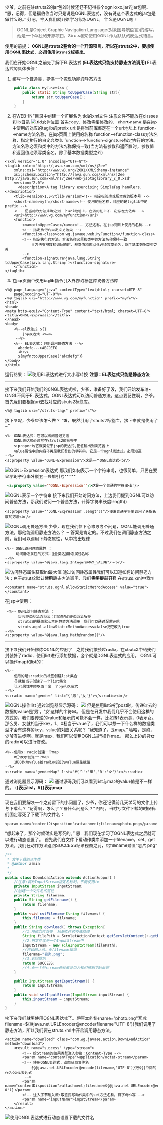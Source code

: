 少爷，之前在讲struts2的jar包的时候还记不记得有个ognl-xxx.jar的jar包啊。
“恩，记得，但是福伯你当时只是说是OGNL表达式，没有说这个表达式的jar包是做什么的。”
好吧，今天我们就开始学习修炼OGNL。
什么是OGNL呢？
>OGNL是Object Graphic Navigation Language(对象图导航语言)的缩写，他是一个单独的开源项目。Struts框架使用OGNL作为默认的表达式语言。

使用的前提：
**OGNL是struts2整合的一个开源项目，所以在struts2中，要想使用OGNL表达式，必须使用Struts2标签库。**

我们在开始OGNL之前先了解下EL表达式 **(EL表达式只能支持静态方法调用)**
EL表达式的具体步骤：
1. 编写一个普通类，提供一个实现功能的静态方法
```java
	public class MyFunction {
		public static String toUpperCase(String str){
			return str.toUpperCase();
		}
	}
```
2. 在WEB-INF目录中创建一个扩展名为.tld的xml文件 注意文件不能放在classes和lib目录
![.tld文件位置](http://i.imgur.com/hZkHznh.png)
首先copy。修改需要修改的。
short-name:是在jsp中使用的对应的taglib的prefix
uri:是将当前库绑定在一个uri地址上
function-->name方法名称，在jsp页面上使用的名称
function-->function-class方法名称，指定执行的自定义类名
function-->function-signature指定执行的方法。方法名称必须和类中的方法名称保持一致(当方法有参数和返回值时，参数值和返回值必须写类全名，除了基本数据类型之外)
```
<?xml version="1.0" encoding="UTF-8"?>
<taglib xmlns="http://java.sun.com/xml/ns/j2ee"
    xmlns:xsi="http://www.w3.org/2001/XMLSchema-instance"
    xsi:schemaLocation="http://java.sun.com/xml/ns/j2ee http://java.sun.com/xml/ns/j2ee/web-jsptaglibrary_2_0.xsd"
    version="2.0">
      <description>A tag library exercising SimpleTag handlers.</description>
    <tlib-version>1.0</tlib-version><!-- 指定标签库或版本库的版本号 -->
    <short-name>myfn</short-name><!-- 使用的短名称，对应的是taglib中的prefix -->
    <!-- 把当前的方法库绑定到一个uri地址上，在该网址上不一定存在方法库 -->
    <uri>http://www.wg.com/myfunction</uri>
    <function>
        <name>toUpperCase</name><!-- 方法名称。在jsp页面上使用的名称 -->
        <!-- 指定执行的自定义方法类 -->
        <function-class>com.wg.javaee.web.MyFunction</function-class>
        <!-- 指定执行的方法。方法名称必须和类中的方法名称保持一致 
        	当方法有参数和返回值时，参数值和返回值必须写类全名，除了基本数据类型之外
        -->
        <function-signature>java.lang.String toUpperCase(java.lang.String )</function-signature>
    </function>
</taglib>
```
3. 在jsp页面中使用taglib指令引入外部的标签库或者方法库
```
<%@ page language="java" contentType="text/html; charset=UTF-8"
    pageEncoding="UTF-8"%>
<%@ taglib uri="http://www.wg.com/myfunction" prefix="myfn"%>
<html>
<head>
<meta http-equiv="Content-Type" content="text/html; charset=UTF-8">
<title>ONGL-Expression</title>
</head>
<body>
	<%--el表达式 ${}
		jsp表达式 <%=%>
	 --%>
	<%-- EL表达式：只能调用静态方法 --%>
	  abcdefg--->ABCDEFG
	  <br/>
	  ${myfn:toUpperCase("abcdefg")}
</body>
</html>
```
运行结果：
![使用EL表达式进行大小写转换](http://i.imgur.com/JryvJIq.png)
**注意：EL表达式只能是静态方法**

***

接下来我们开始我们的ONGL表达式啦，少爷，准备好了没，我们开始发车咯~
ONGL不同于EL表达式，OGNL表达式可以访问普通方法。这点要记住啊，少爷。
首先我们要根据uri去找对应的struts2标签库。

```
<%@ taglib uri="/struts-tags" prefix="s"%>
```
接下来呢，少爷应该怎么做？
“唔，既然引用了struts2标签库，接下来就是使用了~”
```
<%--OGNL表达式：它可以访问普通方法 
	OGNL表达式必须写在struts2的标签中
	s:property它就类似于jsp的表达式,把值输出到浏览器上
	value属性中的内容不再是我们看到的字符串，它是一个ognl表达式。必须知道	  
--%>
<s:property value="OGNL-Expression"/>这是一个OGNL表达式<br/>
```
![OGNL-Expression表达式](http://i.imgur.com/mB0zLvk.png)
那我们如何表示一个字符串呢，也很简单，只要在要显示的字符串外嵌套一层单引号**''**
```jsp
 <s:property value="'OGNL-Expression'"/>这是一个普通的字符串<br/>
```
![OGNL表示一个字符串](http://i.imgur.com/gMRbvMq.png)
接下来我们开始访问方法，上边我们提到OGNL可以访问普通方法，那我们访问一个普通方法，计算字符串长度length()
```
<s:property value="'OGNL-Expression'.length()"/>使用普通字符串调用了获取长度的方法<br/>
```
![OGNL调用普通方法](http://i.imgur.com/RM4lTys.png)
少爷，现在我们静下心来思考个问题，OGNL能调用普通方法，那他能调用静态方法么？
···
答案是肯定的。不过我们在调用静态方法之前，我们可以调用下静态属性，从中找出规律
```
<%-- OGNL访问静态属性 ：
     访问静态属性的方式：@全类名@静态属性名称
--%>
<s:property value="@java.lang.Integer@MAX_VALUE"/><br/>
```
![访问静态属性获取int最大值](http://i.imgur.com/Oya4P0v.png)
通过访问静态属性我们可以知道如何访问静态方法：由于struts2默认**禁用**静态方法调用，我们**需要提前开启**
在struts.xml中添加
```
<constant name="struts.ognl.allowStaticMethodAccess" value="true"></constant>
```
在jsp中使用：
```
 <%-- OGNL访问静态方法 ：
	  访问静态方法的方式：@全类名@静态方法名称
	  struts2的框架默认禁用静态方法调用，我们可以通过配置开启
	  struts.ognl.allowStaticMethodAccess=false把它改为true
--%>
<s:property value="@java.lang.Math@random()"/>
```

***

接下来我们开始修炼OGNL的应用了~
之前我们接触过radio，在struts2中给我们封装好了radio，使用list进行添加数据，这个就是OGNL表达式的应用。
OGNL可以操作map和list的：
```
<%--
	使用的是s:radio的标签创建list集合
	{}就相当于创建了一个list集合
	list属性中的取值：是一个ognl表达式
--%>
<s:radio name="gender" list="{'男','女'}"></s:radio><br/>
```
![OGNL操作list](http://i.imgur.com/RBgzS0Z.png)
通过浏览器显示源码：
![](http://i.imgur.com/5sLWMCq.png)
但是使用list进行post时，传递过去的数据的value是'男'，'女'这样的字符串。
但是在开发中我们几乎不会使用这样的方式的，我们要传递的value和展示的可能不会一样，比如传1表示男，0表示女。那么男、女就相当于key，1、0相当于value了，我们可以想一下什么样的数据类型才会有这样的key，value的对应关系呢？
“我知道了，是map。”
哈哈，是的，少爷有进步啊。就是map，我们可以使用OGNL进行操作map。
那么上边的男女的radio可以进行修改。
```
<%--使用s：radio创建一个map 
	#{}表示创建一个map
	1和0作为value给radio标签的value属性赋值
--%>
<s:radio name="genderMap" list="#{'1':'男','0':'女'}"></s:radio>
```
通过浏览器显示源码：
![](http://i.imgur.com/0yBgoFq.png)
通过源码我们可以看到list与map的value值是不一样的。
**{}表示list，#{}表示map**

***

现在我们要解决一个之前留下的小问题了，少爷，你还记得前几天学习的文件上传与下载么？
“记得啊，怎么了？有什么问题么？”
呵呵，当时写文件下载的时候我们固定写死了下载下的文件名：
```
<param name="contentDisposition">attachment;filename=photo.png</param>
```
“想起来了，那个时候确实是写死的。”
恩，我们现在学习了OGNL表达式之后就可以进行动态设置了。
首先我们在文件下载动作类中添加一个filename，set、get方法，我们在动作方法返回SUCCESS结果视图之前，给filename赋值"皂片.png"
```java
/**
 * 文件下载的动作类
 * @author asmin
 *
 */
public class DownLoadAction extends ActionSupport {
	//注意:再给InputStream指定名称时，不能使用in
	private InputStream inputStream;
	//创建一个文件名的属性
	private String filename;
	public String getFilename() {
		return filename;
	}
	public void setFilename(String filename) {
		this.filename = filename;
	}
	public String download() throws Exception{
		//1.知道文件在哪  找到文件的存储路径
		String filePath = ServletActionContext.getServletContext().getRealPath("WEB-INF/files/5.png");
		//2.把文件读到一个InputStream中
		inputStream = new FileInputStream(filePath);
		//再返回之前。在filename赋值
		filename="皂片.png";
		//3.返回成功
		return SUCCESS;
		//4.由一个叫stream的结果类型为我们把剩下的做完
	}

	public InputStream getInputStream() {
		return inputStream;
	}
	public void setInputStream(InputStream inputStream) {
		this.inputStream = inputStream;
	}
}
```
接下来我们就要使用OGNL表达式了。将原本的filename="photo.png"写成filename=${@java.net.URLEncoder@encode(filename,"UTF-8")}我们调用了静态方法，所以我们要在struts.xml中开启调用静态方法。
```
<action name="download" class="com.wg.javaee.action.DownLoadAction" method="download">
	<result name="success" type="stream">
		<!-- 给Stream的结果类型注入参数：Content-Type -->
		<param name="contentType">application/octet-stream</param>
		<!-- 使用OGNL表达式，动态获取文件名
			${@java.net.URLEncoder@encode(filename,"UTF-8")}把${}中间的作为OGNL表达式
		 -->
		<param name="contentDisposition">attachment;filename=${@java.net.URLEncoder@encode(filename,"UTF-8")}</param>
		<!-- 注入字节输入流:取值要写动作类中的set方法名称，首字母小写 -->
		<param name="inputName">inputStream</param>
	</result>
</action>
```
![使用ONGL表达式进行动态设置下载的文件名](http://i.imgur.com/H78bAHl.gif)